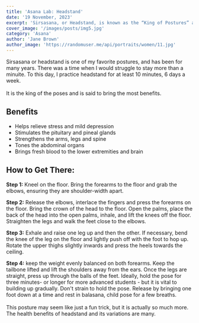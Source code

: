 ```yaml
---
title: 'Asana Lab: Headstand'
date: '19 November, 2023'
excerpt: 'Sirsasana, or Headstand, is known as the “King of Postures” and has miraculous benefits.'
cover_image: '/images/posts/img5.jpg'
category: 'Asana'
author: 'Jane Brown'
author_image: 'https://randomuser.me/api/portraits/women/11.jpg'
---
```


Sirsasana or headstand is one of my favorite postures, and has been for many years. There was a time when I would struggle to stay more than a minuite. To this day, I practice headstand for at least 10 minutes, 6 days a week.
<br/>
<br/>
It is the king of the poses and is said to bring the most benefits.

## Benefits

- Helps relieve stress and mild depression
- Stimulates the pituitary and pineal glands
- Strengthens the arms, legs and spine
- Tones the abdominal organs
- Brings fresh blood to the lower extremities and brain

## How to Get There:

**Step 1:** Kneel on the floor. Bring the forearms to the floor and grab the elbows, ensuring they are shoulder-width apart.

**Step 2:** Release the elbows, interlace the fingers and press the forearms on the floor. Bring the crown of the head to the floor. Open the palms, place the back of the head into the open palms, inhale, and lift the knees off the floor. Straighten the legs and walk the feet close to the elbows.

**Step 3:** Exhale and raise one leg up and then the other. If necessary, bend the knee of the leg on the floor and lightly push off with the foot to hop up. Rotate the upper thighs slightly inwards and press the heels towards the ceiling.

**Step 4:** keep the weight evenly balanced on both forearms. Keep the tailbone lifted and lift the shoulders away from the ears. Once the legs are straight, press up through the balls of the feet. Ideally, hold the pose for three minutes- or longer for more advanced students - but it is vital to building up gradually. Don't strain to hold the pose. Release by bringing one foot down at a time and rest in balasana, child pose for a few breaths.
<br/>
<br/>
This posture may seem like just a fun trick, but it is actually so much more. The health benefits of headstand and its variations are many.
